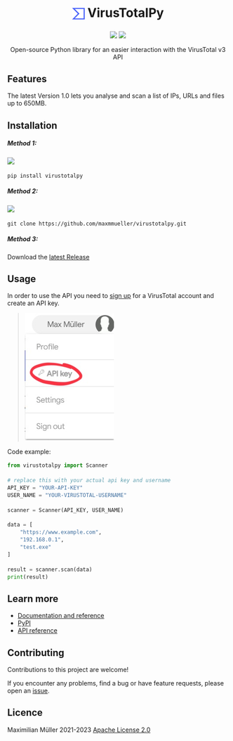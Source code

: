 <h1 align="center">
<sub>
<img src="https://raw.githubusercontent.com/maxmmueller/virustotalpy/master/imgs/vt_logo.jpeg" height="30">
</sub>
VirusTotalPy
</h1>

<p align="center">
<img src="https://img.shields.io/pypi/v/virustotalpy.svg?style=square">
<img src="https://img.shields.io/badge/license-Apache%202-blue">
<a href="https://github.com/maxmmueller/virustotalpy/blob/main/LICENSE"></a>
</p>

<p align="center">Open-source Python library for an easier interaction with the VirusTotal v3 API</p>


## Features
The latest Version 1.0 lets you analyse and scan a list of IPs, URLs and files up to 650MB.

## Installation
##### Method 1:
<a href="https://www.python.org/downloads/"><img src="https://img.shields.io/badge/Requires-Python%203.6%20(or%20newer)-blue"/></a>
```
pip install virustotalpy
```

##### Method 2:
 <a href="https://git-scm.com/downloads"><img src="https://img.shields.io/badge/Requires-git-blue"/></a>

```
git clone https://github.com/maxmmueller/virustotalpy.git
```

##### Method 3:
Download the [latest Release](https://github.com/maxmmueller/virustotalpy/releases/latest)


## Usage
In order to use the API you need to [sign up](https://www.virustotal.com/gui/join-us) for a VirusTotal account and create an API key.
>
> ![View API key](https://raw.githubusercontent.com/maxmmueller/virustotalpy/master/imgs/api_key.jpeg)

Code example:
```python
from virustotalpy import Scanner

# replace this with your actual api key and username
API_KEY = "YOUR-API-KEY"
USER_NAME = "YOUR-VIRUSTOTAL-USERNAME"

scanner = Scanner(API_KEY, USER_NAME)

data = [
    "https://www.example.com",
    "192.168.0.1",
    "test.exe"
]

result = scanner.scan(data)
print(result)
```

## Learn more

- [Documentation and reference](docs/docs.md)
- [PyPI](https://pypi.org/project/virustotalpy)
- [API reference](https://developers.virustotal.com/reference/overview)

## Contributing
Contributions to this project are welcome!

If you encounter any problems, find a bug or have feature requests, please open an [issue](https://github.com/maxmmueller/virustotalpy/issues/new).

## Licence
Maximilian Müller 2021-2023
[Apache License 2.0](LICENSE)